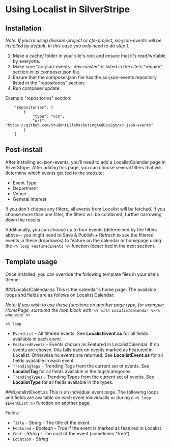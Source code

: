 # Using Localist in SilverStripe

## Installation
*Note: If you're using division-project or cfo-project, ac-json-events will be installed by default. In this case you only need to do step 1.*

1. Make a cache/ folder in your site's root and ensure that it's read/writable by everyone.
2. Make sure "ac-json-events : dev-master" is listed in the site's "require"  section in its composer.json file.
3. Ensure that the composer.json file has the ac-json-events repository listed in the "repositories" section. 
4. Run composer update

Example "repositories" section:

```
    "repositories": [
        {
            "type": "vcs",
            "url": "https://github.com/StudentLifeMarketingAndDesign/ac-json-events"
        }
    ]
```

## Post-install
After installing ac-json-events, you'll need to add a LocalistCalendar page in SilverStripe. After adding this page, you can choose several filters that will determine which events get fed to the website:

* Event Type
* Department
* Venue
* General Interest

If you don't choose any filters, all events from Localist will be fetched. If you choose more than one filter, the filters will be combined, further narrowing down the results

Additionally, you can choose up to four events (determined by the filters above-- you might need to Save & Publish + Refresh to see the filtered events in these dropdowns) to feature on the calendar or homepage using the ```<% loop FeaturedEvents %>``` function (described in the next section).

## Template usage

Once installed, you can override the following template files in your site's theme:

###LocalistCalendar.ss
This is the calendar's home page. The available loops and fields are as follows on Localist Calendar:

*Note: If you wish to use these functions on another page type, for example: HomePage, surround the loop block with: ```<% with LocalistCalendar %><% end_with %>```* 

```<% loop```

* ```EventList``` - All filtered events. See **LocalistEvent.ss** for all fields available in each event.
* ```FeaturedEvents``` - Events chosen as Featured in LocalistCalendar. If no events are chosen, this falls back on events marked as Featured in Localist. Otherwise no events are returned. See **LocalistEvent.ss** for all fields available in each event.
* ```TrendingTags``` - Trending Tags from the current set of events. See **LocalistTag** for all fields available in the tags/categories.
* ```TrendingTypes``` - Trending Types from the current set of events. See **LocalistType** for all fields available in the types.

###LocalistEvent.ss
This is an individual event page. The following loops and fields are available on each event individually or during a ```<% loop $EventList %>``` function on another page:

Fields:

* ```Title``` - *String* - The title of the event.
* ```Featured``` - *Boolean* - True if the event is marked as featured in Localist
* ```Cost``` - *String* - The cost of the event (sometimes "free")
* ```Location``` - *String*






